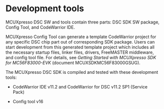 # Development tools

MCUXpresso DSC SW and tools contain three parts: DSC SDK SW package, Config Tool, and CodeWarrior IDE.

MCUXpresso Config Tool can generate a template CodeWarrior project for any specific DSC chip part out of corresponding SDK package. Users can start development from this generated template project which includes all the necessary startup files, linker files, drivers, FreeMASTER middleware, and config tool file. For details, see *Getting Started with MCUXpresso SDK for MC56F83000-EVK* \(document MCUXSDKMC56F83000GSUG\).

The MCUXpresso DSC SDK is compiled and tested with these development tools:

-   CodeWarrior IDE v11.2 and CodeWarrior for DSC v11.2 SP1 \(Service Pack\)

-   Config tool v16


